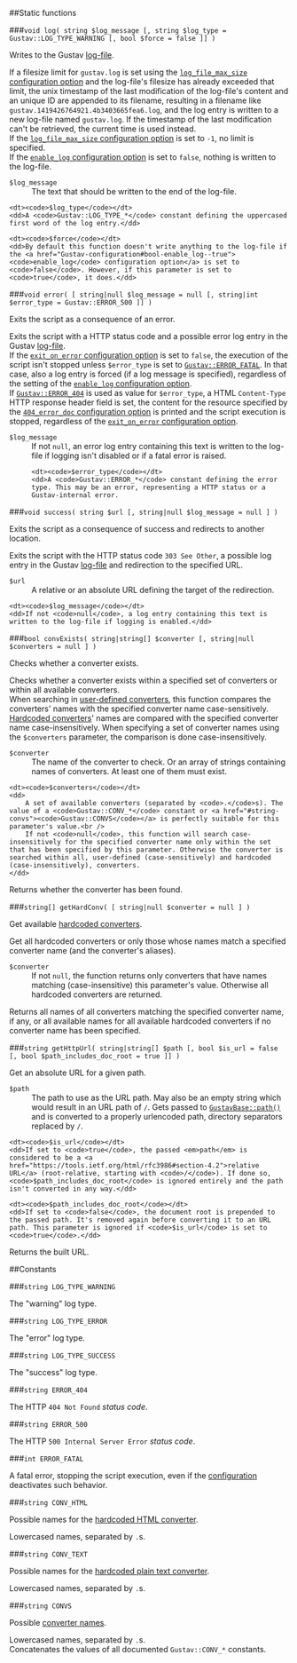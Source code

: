 ##Static functions

###`void log( string $log_message [, string $log_type = Gustav::LOG_TYPE_WARNING [, bool $force = false ]] )`

Writes to the Gustav [log-file](Log-files).

If a filesize limit for `gustav.log` is set using the [`log_file_max_size` configuration option](Gustav-configuration#stringint-log_file_max_size---1) and the log-file's filesize has already exceeded that limit, the unix timestamp of the last modification of the log-file's content and an unique ID are appended to its filename, resulting in a filename like `gustav.1419426764921.4b3403665fea6.log`, and the log entry is written to a new log-file named `gustav.log`. If the timestamp of the last modification can't be retrieved, the current time is used instead.  
If the [`log_file_max_size` configuration option](Gustav-configuration#stringint-log_file_max_size---1) is set to `-1`, no limit is specified.  
If the [`enable_log` configuration option](Gustav-configuration#bool-enable_log--true) is set to `false`, nothing is written to the log-file.

<dl>
    <dt><code>$log_message</code></dt>
    <dd>The text that should be written to the end of the log-file.</dd>

    <dt><code>$log_type</code></dt>
    <dd>A <code>Gustav::LOG_TYPE_*</code> constant defining the uppercased first word of the log entry.</dd>

    <dt><code>$force</code></dt>
    <dd>By default this function doesn't write anything to the log-file if the <a href="Gustav-configuration#bool-enable_log--true"><code>enable_log</code> configuration option</a> is set to <code>false</code>. However, if this parameter is set to <code>true</code>, it does.</dd>
</dl>

###`void error( [ string|null $log_message = null [, string|int $error_type = Gustav::ERROR_500 ]] )`

Exits the script as a consequence of an error.

Exits the script with a HTTP status code and a possible error log entry in the Gustav [log-file](Log-files).  
If the [`exit_on_error` configuration option](Gustav-configuration#bool-exit_on_error--true) is set to `false`, the execution of the script isn't stopped unless `$error_type` is set to [`Gustav::ERROR_FATAL`](#int-error_fatal). In that case, also a log entry is forced (if a log message is specified), regardless of the setting of the [`enable_log` configuration option](Gustav-configuration#bool-enable_log--true).  
If [`Gustav::ERROR_404`](#string-error_404) is used as value for `$error_type`, a HTML `Content-Type` HTTP response header field is set, the content for the resource specified by the [`404_error_doc` configuration option](Gustav-configuration#string-404_error_doc--) is printed and the script execution is stopped, regardless of the [`exit_on_error` configuration option](Gustav-configuration#bool-exit_on_error--true).

<dl>
    <dt><code>$log_message</code></dt>
    <dd>If not <code>null</code>, an error log entry containing this text is written to the log-file if logging isn't disabled or if a fatal error is raised.

    <dt><code>$error_type</code></dt>
    <dd>A <code>Gustav::ERROR_*</code> constant defining the error type. This may be an error, representing a HTTP status or a Gustav-internal error.
</dl>

###`void success( string $url [, string|null $log_message = null ] )`

Exits the script as a consequence of success and redirects to another location.

Exits the script with the HTTP status code `303 See Other`, a possible log entry in the Gustav [log-file](Log-files) and redirection to the specified URL.

<dl>
    <dt><code>$url</code></dt>
    <dd>A relative or an absolute URL defining the target of the redirection.</dd>

    <dt><code>$log_message</code></dt>
    <dd>If not <code>null</code>, a log entry containing this text is written to the log-file if logging is enabled.</dd>
</dl>

###`bool convExists( string|string[] $converter [, string|null $converters = null ] )`

Checks whether a converter exists.

Checks whether a converter exists within a specified set of converters or within all available converters.  
When searching in [user-defined converters](User-defined-converters), this function compares the converters' names with the specified converter name case-sensitively. [Hardcoded converters](Converting-source-content#hardcoded-converters)' names are compared with the specified converter name case-insensitively. When specifying a set of converter names using the `$converters` parameter, the comparison is done case-insensitively.

<dl>
    <dt><code>$converter</code></dt>
    <dd>The name of the converter to check. Or an array of strings containing names of converters. At least one of them must exist.</dd>

    <dt><code>$converters</code></dt>
    <dd>
        A set of available converters (separated by <code>.</code>s). The value of a <code>Gustav::CONV_*</code> constant or <a href="#string-convs"><code>Gustav::CONVS</code></a> is perfectly suitable for this parameter's value.<br />
        If not <code>null</code>, this function will search case-insensitively for the specified converter name only within the set that has been specified by this parameter. Otherwise the converter is searched within all, user-defined (case-sensitively) and hardcoded (case-insensitively), converters.
    </dd>
</dl>

Returns whether the converter has been found.

###`string[] getHardConv( [ string|null $converter = null ] )`

Get available [hardcoded converters](Converting-source-content#hardcoded-converters).

Get all hardcoded converters or only those whose names match a specified converter name (and the converter's aliases).

<dl>
    <dt><code>$converter</code></dt>
    <dd>If not <code>null</code>, the function returns only converters that have names matching (case-insensitive) this parameter's value. Otherwise all hardcoded converters are returned.</dd>
</dl>

Returns all names of all converters matching the specified converter name, if any, or all available names for all available hardcoded converters if no converter name has been specified.

###`string getHttpUrl( string|string[] $path [, bool $is_url = false [, bool $path_includes_doc_root = true ]] )`

Get an absolute URL for a given path.

<dl>
    <dt><code>$path</code></dt>
    <dd>The path to use as the URL path. May also be an empty string which would result in an URL path of <code>/</code>. Gets passed to <a href="Private-API%3a-GustavBase#string-path-stringstring-path_segment--stringstring-path_segment--stringstring---"><code>GustavBase::path()</code></a> and is converted to a properly urlencoded path, directory separators replaced by <code>/</code>.</dd>
    
    <dt><code>$is_url</code></dt>
    <dd>If set to <code>true</code>, the passed <em>path</em> is considered to be a <a href="https://tools.ietf.org/html/rfc3986#section-4.2">relative URL</a> (root-relative, starting with <code>/</code>). If done so, <code>$path_includes_doc_root</code> is ignored entirely and the path isn't converted in any way.</dd>
    
    <dt><code>$path_includes_doc_root</code></dt>
    <dd>If set to <code>false</code>, the document root is prepended to the passed path. It's removed again before converting it to an URL path. This parameter is ignored if <code>$is_url</code> is set to <code>true</code>.</dd>
</dl>

Returns the built URL.



##Constants

###`string LOG_TYPE_WARNING`

The "warning" log type.
    
###`string LOG_TYPE_ERROR`

The "error" log type.
    
###`string LOG_TYPE_SUCCESS`

The "success" log type.

###`string ERROR_404`

The HTTP `404 Not Found` *status code*.

###`string ERROR_500`

The HTTP `500 Internal Server Error` *status code*.

###`int ERROR_FATAL`

A fatal error, stopping the script execution, even if the [configuration](Gustav-configuration#bool-exit_on_error--true) deactivates such behavior.

###`string CONV_HTML`

Possible names for the [hardcoded HTML converter](Converting-source-content#the-html-converter-htmlhtm).

Lowercased names, separated by `.`s.

###`string CONV_TEXT`

Possible names for the [hardcoded plain text converter](Converting-source-content#the-plain-text-converter-txttextplain).

Lowercased names, separated by `.`s.

###`string CONVS`

Possible [converter names](Converting-source-content#hardcoded-converters).

Lowercased names, separated by `.`s.  
Concatenates the values of all documented `Gustav::CONV_*` constants.